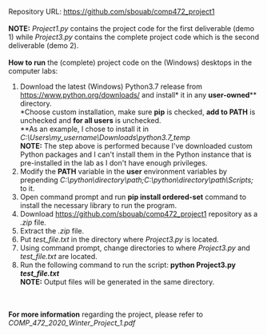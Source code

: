 Repository URL: https://github.com/sbouab/comp472_project1
<br>
<br>
<b>NOTE:</b> <i>Project1.py</i> contains the project code for the first deliverable (demo 1) while <i>Project3.py</i> contains the complete project code which is the second deliverable (demo 2).
<br>
<br>
<b>How to run</b> the (complete) project code on the (Windows) desktops in the computer labs:
<br>
1) Download the latest (Windows) Python3.7 release from https://www.python.org/downloads/ and install* it in any <b>user-owned</b>** directory.
<br>*Choose custom installation, make sure <b>pip</b> is checked, <b>add to PATH</b> is unchecked and <b>for all users</b> is unchecked.
<br>**As an example, I chose to install it in <i>C:\Users\my_username\Downloads\python3.7_temp</i>
<br><b>NOTE:</b> The step above is performed because I've downloaded custom Python packages and I can't install them in the Python instance that is pre-installed in the lab as I don't have enough privileges.
2) Modify the <b>PATH</b> variable in the <b>user</b> environment variables by prepending <i>C:\python\directory\path\;C:\python\directory\path\Scripts\;</i> to it.
3) Open command prompt and run <b>pip install ordered-set</b> command to install the necessary library to run the program.
4) Download https://github.com/sbouab/comp472_project1 repository as a <i>.zip</i> file.
5) Extract the <i>.zip</i> file.
6) Put <i>test_file.txt</i> in the directory where <i>Project3.py</i> is located.
7) Using command prompt, change directories to where <i>Project3.py</i> and <i>test_file.txt</i> are located.
8) Run the following command to run the script: <b>python Project3.py <i>test_file.txt</i></b>
<br><b>NOTE:</b> Output files will be generated in the same directory.
<br>
<br>
<b>For more information</b> regarding the project, please refer to <i>COMP_472_2020_Winter_Project_1.pdf</i>
